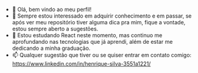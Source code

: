 - 👋 Olá, bem vindo ao meu perfil!
- 👀 Sempre estou interessado em adquirir conhecimento e em passar, se após ver meu repositório tiver alguma dica pra mim, fique a vontade, estou sempre aberto a sugestões.
- 🌱 Estou estudando React neste momento, mas continuo me aprofundando nas tecnologias que já aprendi, além de estar me dedicando a minha graduação.
- 📫 Qualquer sugestão que tiver ou se quiser entrar em contato comigo: https://www.linkedin.com/in/henrique-silva-3551a1221/

<!---
Henriquesb-1/Henriquesb-1 is a ✨ special ✨ repository because its `README.md` (this file) appears on your GitHub profile.
You can click the Preview link to take a look at your changes.
--->
